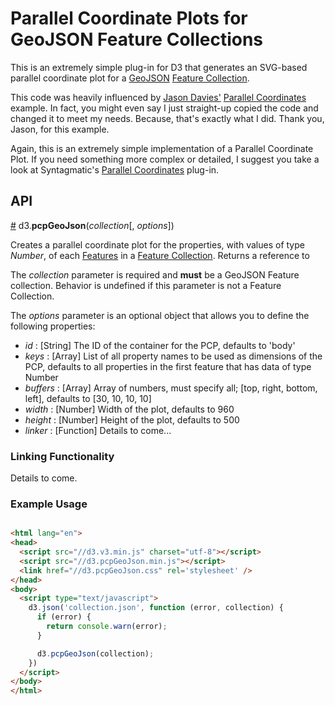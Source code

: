 Parallel Coordinate Plots for GeoJSON Feature Collections
=========================================================

This is an extremely simple plug-in for D3 that generates an SVG-based parallel coordinate plot for a [GeoJSON][geojson] [Feature Collection][geojsonfc]. 

This code was heavily influenced by [Jason Davies'][davies] [Parallel Coordinates][daviespcp] example. In fact, you might even say I just straight-up copied the code and changed it to meet my needs. Because, that's exactly what I did. Thank you, Jason, for this example. 

Again, this is an extremely simple implementation of a Parallel Coordinate Plot. If you need something more complex or detailed, I suggest you take a look at Syntagmatic's [Parallel Coordinates][syntagmaticpcp] plug-in.

## API 

<a name="d3_pcpgeojson" href="#d3_pcpgeojson">#</a> d3.**pcpGeoJson**(_collection_[, _options_])

Creates a parallel coordinate plot for the properties, with values of type _Number_, of each [Features][geojsonf] in a [Feature Collection][geojsonfc]. Returns a reference to 

The _collection_ parameter is required and **must** be a GeoJSON Feature collection. Behavior is undefined if this parameter is not a Feature Collection. 

The _options_ parameter is an optional object that allows you to define the following properties:

* _id_      : [String] The ID of the container for the PCP, defaults to 'body'
* _keys_    : [Array] List of all property names to be used as dimensions of the PCP, defaults to all properties in the first feature that has data of type Number
* _buffers_ : [Array] Array of numbers, must specify all; [top, right, bottom, left], defaults to [30, 10, 10, 10]
* _width_   : [Number] Width of the plot, defaults to 960
* _height_  : [Number] Height of the plot, defaults to 500 
* _linker_  : [Function] Details to come...

### Linking Functionality

Details to come.

### Example Usage

```HTML 

<html lang="en">
<head>
  <script src="//d3.v3.min.js" charset="utf-8"></script>
  <script src="//d3.pcpGeoJson.min.js"></script>
  <link href="//d3.pcpGeoJson.css" rel='stylesheet' />
</head>
<body>
  <script type="text/javascript">
    d3.json('collection.json', function (error, collection) {
      if (error) {
        return console.warn(error);
      }

      d3.pcpGeoJson(collection);
    })
  </script>
</body>
</html>

```

<!-- Links -->

[davies]: https://www.jasondavies.com/
[daviespcp]: http://bl.ocks.org/jasondavies/1341281
[geog461w]: http://bulletins.psu.edu/undergrad/courses/G/GEOG/461W
[geog461wfp]: http://www.geovista.psu.edu/resources/geog461w.html
[geojson]: http://geojson.org/
[geojsonf]: http://geojson.org/geojson-spec.html#feature-objects
[geojsonfc]: http://geojson.org/geojson-spec.html#feature-collection-objects
[syntagmaticpcp]: https://github.com/syntagmatic/parallel-coordinates
